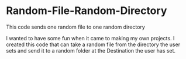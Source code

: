 # Random-File-Random-Directory
This code sends one random file to one random directory

I wanted to have some fun when it came to making my own projects. I created this code that can take a random file from the directory the user sets and send it to a random folder at the Destination the user has set.
